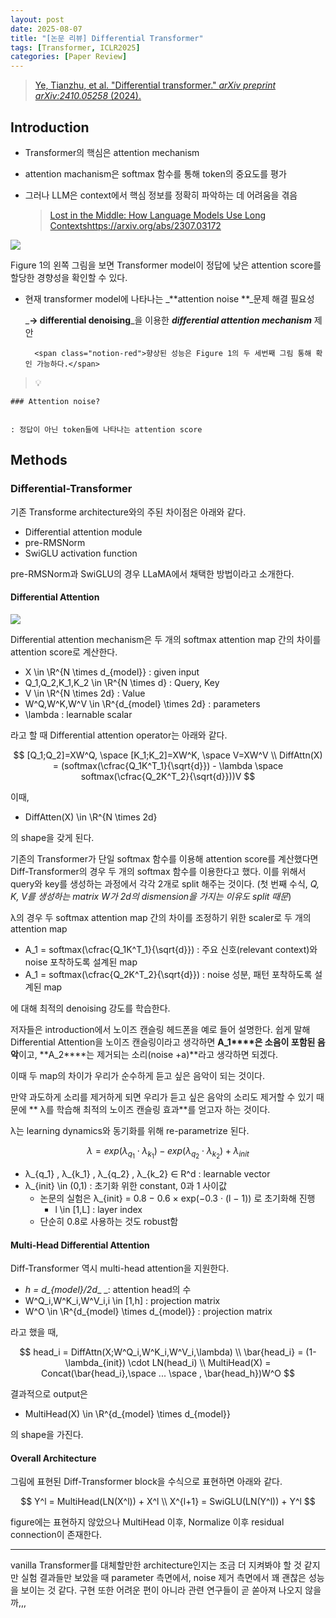 ```yaml
---
layout: post
date: 2025-08-07
title: "[논문 리뷰] Differential Transformer"
tags: [Transformer, ICLR2025]
categories: [Paper Review]
---
```


> [Ye, Tianzhu, et al. "Differential transformer." ](https://arxiv.org/abs/2410.05258)[_arXiv preprint arXiv:2410.05258_](https://arxiv.org/abs/2410.05258)[ (2024).](https://arxiv.org/abs/2410.05258)



## Introduction

- Transformer의 핵심은 attention mechanism
- attention machanism은 softmax 함수를 통해 token의 중요도를 평가
- 그러나 LLM은 context에서 핵심 정보를 정확히 파악하는 데 어려움을 겪음

	> [Lost in the Middle: How Language Models Use Long Contextshttps://arxiv.org/abs/2307.03172](https://arxiv.org/abs/2307.03172)


![](https://prod-files-secure.s3.us-west-2.amazonaws.com/542b861c-36a8-4051-84e5-8804b6728dba/9083ea56-691a-4752-ae26-47f403431ac8/image.png?X-Amz-Algorithm=AWS4-HMAC-SHA256&X-Amz-Content-Sha256=UNSIGNED-PAYLOAD&X-Amz-Credential=ASIAZI2LB4666WVG74YZ%2F20250922%2Fus-west-2%2Fs3%2Faws4_request&X-Amz-Date=20250922T140127Z&X-Amz-Expires=3600&X-Amz-Security-Token=IQoJb3JpZ2luX2VjEKX%2F%2F%2F%2F%2F%2F%2F%2F%2F%2FwEaCXVzLXdlc3QtMiJHMEUCICG1em4dEhBcgMaqTUC9stZoNPt58lxIu1FWVZpxkcdlAiEA8ggZdXpHXdgRMl5InFD10D5wCqsr7FiHYUha3er%2FsNUq%2FwMILhAAGgw2Mzc0MjMxODM4MDUiDMbaU8h7KLW5b1OeNircAwtmkPElMeA5OJO%2F2wXt8tSCzVCe2mGR2weh2SzJ3E0TE1fi7IOyJ2tTduxgJqbMBYwQc7NV8GLxCMRhT90tBSKzigM4atwc4f1bOqWzdGT3qcs4myfZR0VT1Vz1l78YmBU%2F0MOIgTJp10%2BArtZe4umb9ZPDfJ0MrXPHwSMl0gDLdjyXJafhmjQeciSjLzB%2F52prsdCkJS8ks8Et660Yd996VkOv7TyS2mfuMEbQ5aRLBmlwRhwFRsHWv9opBiLPyy%2B7Bm0Jy%2Buk1M61Mhz1SNTpLZOU2Tzq50jizdYlhKGwq9pGy4IoUhcX2QBvZMMEecZlu5vjSYBAh1LvX%2BAWEuTiA97pnB79fnra2pH5YsQ9xdtlIoAogAoYbQwuFECMaM2FNFq3k5qYvjLDBfYtujM9Ov9ENLRAjwFjVKT7bnhcDhxISbL35o2NiFOjHP2LJiBa%2BRroeFhIMLJKgS%2FP9oEd0JNnMXiUMvEn8hKsOkoTUjIDEBiRuWxKd%2FRS84pcmDXeCpembnuegak7zRzGvMNn6GDEVqs3Ed4jMSMzKDHAFbxZ06bgifQp7ejy6yLdq9Ql%2B2cdxi%2FKT7j6tWhC8egn4SzLqF43qV8vsxpyx482fHxK0LVDGHKVlrDdMKSOxcYGOqUBLybzIK98EMDVr0VylDHNW%2FYLRdkdh79WYPhG9v%2BataChEFvHr389EHCOrcTuZBGAcQRZ5N8xRkvF8MqlpqRA2NrDTRUPV04N13sy2OO3Z%2BNj37cdg95T9%2BOGJmK5KSVPnAWZY5QV0eyFZCWtuZ8CvxTemqI0swE4BqHUh4u%2BbVnOFeg5c9eH9DVuwRKlFsakx1TFEn9P1jBTGe7%2F0vgJhmLua24I&X-Amz-Signature=3f244c8331a2b2d50a014d904c96741d4a2ae3681ec1f58e0ce4559e7fb58578&X-Amz-SignedHeaders=host&x-amz-checksum-mode=ENABLED&x-id=GetObject)


Figure 1의 왼쪽 그림을 보면 Transformer model이 정답에 낮은 attention score를 할당한 경향성을 확인할 수 있다.

- 현재 transformer model에 나타나는 _**attention noise **_문제 해결 필요성

	_**→ differential denoising**_을 이용한 _**differential attention mechanism**_ 제안


		<span class="notion-red">향상된 성능은 Figure 1의 두 세번째 그림 통해 확인 가능하다.</span>


> 💡 


	### Attention noise?


	: 정답이 아닌 token들에 나타나는 attention score



## Methods



### Differential-Transformer


기존 Transforme architecture와의 주된 차이점은 아래와 같다.

- Differential attention module
- pre-RMSNorm
- SwiGLU activation function

pre-RMSNorm과 SwiGLU의 경우 LLaMA에서 채택한 방법이라고 소개한다.



#### Differential Attention


![](https://prod-files-secure.s3.us-west-2.amazonaws.com/542b861c-36a8-4051-84e5-8804b6728dba/116d70b2-1963-4810-9167-f4c7d8a06e8f/image.png?X-Amz-Algorithm=AWS4-HMAC-SHA256&X-Amz-Content-Sha256=UNSIGNED-PAYLOAD&X-Amz-Credential=ASIAZI2LB4666WVG74YZ%2F20250922%2Fus-west-2%2Fs3%2Faws4_request&X-Amz-Date=20250922T140127Z&X-Amz-Expires=3600&X-Amz-Security-Token=IQoJb3JpZ2luX2VjEKX%2F%2F%2F%2F%2F%2F%2F%2F%2F%2FwEaCXVzLXdlc3QtMiJHMEUCICG1em4dEhBcgMaqTUC9stZoNPt58lxIu1FWVZpxkcdlAiEA8ggZdXpHXdgRMl5InFD10D5wCqsr7FiHYUha3er%2FsNUq%2FwMILhAAGgw2Mzc0MjMxODM4MDUiDMbaU8h7KLW5b1OeNircAwtmkPElMeA5OJO%2F2wXt8tSCzVCe2mGR2weh2SzJ3E0TE1fi7IOyJ2tTduxgJqbMBYwQc7NV8GLxCMRhT90tBSKzigM4atwc4f1bOqWzdGT3qcs4myfZR0VT1Vz1l78YmBU%2F0MOIgTJp10%2BArtZe4umb9ZPDfJ0MrXPHwSMl0gDLdjyXJafhmjQeciSjLzB%2F52prsdCkJS8ks8Et660Yd996VkOv7TyS2mfuMEbQ5aRLBmlwRhwFRsHWv9opBiLPyy%2B7Bm0Jy%2Buk1M61Mhz1SNTpLZOU2Tzq50jizdYlhKGwq9pGy4IoUhcX2QBvZMMEecZlu5vjSYBAh1LvX%2BAWEuTiA97pnB79fnra2pH5YsQ9xdtlIoAogAoYbQwuFECMaM2FNFq3k5qYvjLDBfYtujM9Ov9ENLRAjwFjVKT7bnhcDhxISbL35o2NiFOjHP2LJiBa%2BRroeFhIMLJKgS%2FP9oEd0JNnMXiUMvEn8hKsOkoTUjIDEBiRuWxKd%2FRS84pcmDXeCpembnuegak7zRzGvMNn6GDEVqs3Ed4jMSMzKDHAFbxZ06bgifQp7ejy6yLdq9Ql%2B2cdxi%2FKT7j6tWhC8egn4SzLqF43qV8vsxpyx482fHxK0LVDGHKVlrDdMKSOxcYGOqUBLybzIK98EMDVr0VylDHNW%2FYLRdkdh79WYPhG9v%2BataChEFvHr389EHCOrcTuZBGAcQRZ5N8xRkvF8MqlpqRA2NrDTRUPV04N13sy2OO3Z%2BNj37cdg95T9%2BOGJmK5KSVPnAWZY5QV0eyFZCWtuZ8CvxTemqI0swE4BqHUh4u%2BbVnOFeg5c9eH9DVuwRKlFsakx1TFEn9P1jBTGe7%2F0vgJhmLua24I&X-Amz-Signature=478fd4e97f208c709b508d447248a614415b69c910e91c48ab9a891fa2682a2f&X-Amz-SignedHeaders=host&x-amz-checksum-mode=ENABLED&x-id=GetObject)


Differential attention mechanism은 두 개의 softmax attention map 간의 차이를 attention score로 계산한다.

- X \in \R^{N \times d\_{model}} : given input
- Q\_1,Q\_2,K\_1,K\_2 \in \R^{N \times d} : Query, Key
- V \in \R^{N \times 2d} : Value
- W^Q,W^K,W^V \in \R^{d\_{model} \times 2d} : parameters
- \lambda : learnable scalar

라고 할 때 Differential attention operator는 아래와 같다.


$$
[Q_1;Q_2]=XW^Q, \space [K_1;K_2]=XW^K, \space V=XW^V \\
DiffAttn(X) = (softmax(\cfrac{Q_1K^T_1}{\sqrt{d}}) - \lambda \space softmax(\cfrac{Q_2K^T_2}{\sqrt{d}}))V
$$


이때,

- DiffAtten(X) \in \R^{N \times 2d}

의 shape을 갖게 된다.


기존의 Transformer가 단일 softmax 함수를 이용해 attention score를 계산했다면 Diff-Transformer의 경우 두 개의 softmax 함수를 이용한다고 했다. 이를 위해서 query와 key를 생성하는 과정에서 각각 2개로 split 해주는 것이다. <span class="notion-red">(첫 번째 수식, </span><span class="notion-red">_Q, K, V를 생성하는 matrix W가 2d의 dismension을 가지는 이유도 split 때문_</span><span class="notion-red">)</span>


 λ의 경우 두 softmax attention map 간의 차이를 조정하기 위한 scaler로 두 개의 attention map

- A\_1 = softmax(\cfrac{Q\_1K^T\_1}{\sqrt{d}}) : 주요 신호(relevant context)와 noise 포착하도록 설계된 map
- A\_1 = softmax(\cfrac{Q\_2K^T\_2}{\sqrt{d}}) : noise 성분, 패턴 포착하도록 설계된 map 

에 대해 최적의 denoising 강도를 학습한다.


저자들은 introduction에서 노이즈 캔슬링 헤드폰을 예로 들어 설명한다. 쉽게 말해 Differential Attention을 노이즈 캔슬링이라고 생각하면 **A\_1****은 소음이 포함된 음악**이고, **A\_2****는 제거되는 소리(noise +a)**라고 생각하면 되겠다. 


이때 두 map의 차이가 우리가 순수하게 듣고 싶은 음악이 되는 것이다. 


만약 과도하게 소리를 제거하게 되면 우리가 듣고 싶은 음악의 소리도 제거할 수 있기 때문에 ** λ를 학습해 최적의 노이즈 캔슬링 효과**를 얻고자 하는 것이다.


λ는 learning dynamics와 동기화를 위해 re-parametrize 된다.


$$
\lambda = exp(\lambda_{q_1} \cdot \lambda_{k_1}) - exp(\lambda_{q_2} \cdot \lambda_{k_2}) + \lambda_{init}
$$

- λ\_{q\_1} , λ\_{k\_1} , λ\_{q\_2} , λ\_{k\_2} ∈ R^d : learnable vector
- λ\_{init} \in (0,1) : 초기화 위한 constant, 0과 1 사이값
	- 논문의 실험은 λ\_{init} = 0.8 − 0.6 × exp(−0.3 · (l − 1)) 로 초기화해 진행
		- l \in [1,L] : layer index
	- 단순히 0.8로 사용하는 것도 robust함


#### **Multi-Head Differential Attention**


Diff-Transformer 역시 multi-head attention을 지원한다.

- _h = d\_{model}/2d__ _: attention head의 수
- W^Q\_i,W^K\_i,W^V\_i,i \in [1,h] : projection matrix
- W^O \in \R^{d\_{model} \times d\_{model}} : projection matrix

라고 했을 때,


$$
head_i = DiffAttn(X;W^Q_i,W^K_i,W^V_i,\lambda) \\
\bar{head_i} = (1-\lambda_{init}) \cdot LN(head_i) \\
MultiHead(X) = Concat(\bar{head_i},\space ... \space , \bar{head_h})W^O
$$


결과적으로 output은

- MultiHead(X) \in \R^{d\_{model} \times d\_{model}}

의 shape을 가진다.



#### Overall Architecture


그림에 표현된 Diff-Transformer block을 수식으로 표현하면 아래와 같다.


$$
Y^l = MultiHead(LN(X^l)) + X^l \\
X^{l+1} = SwiGLU(LN(Y^l)) + Y^l
$$


figure에는 표현하지 않았으나 MultiHead 이후, Normalize 이후 residual connection이 존재한다.


---


vanilla Transformer를 대체할만한 architecture인지는 조금 더 지켜봐야 할 것 같지만 실험 결과들만 보았을 때 parameter 측면에서, noise 제거 측면에서 꽤 괜찮은 성능을 보이는 것 같다. 구현 또한 어려운 편이 아니라 관련 연구들이 곧 쏟아져 나오지 않을까,,,

